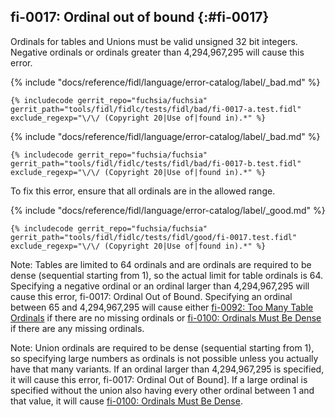## fi-0017: Ordinal out of bound {:#fi-0017}

Ordinals for tables and Unions must be valid unsigned 32 bit integers.  Negative
ordinals or ordinals greater than 4,294,967,295 will cause this error.

{% include "docs/reference/fidl/language/error-catalog/label/_bad.md" %}

```fidl
{% includecode gerrit_repo="fuchsia/fuchsia" gerrit_path="tools/fidl/fidlc/tests/fidl/bad/fi-0017-a.test.fidl" exclude_regexp="\/\/ (Copyright 20|Use of|found in).*" %}
```

{% include "docs/reference/fidl/language/error-catalog/label/_bad.md" %}

```fidl
{% includecode gerrit_repo="fuchsia/fuchsia" gerrit_path="tools/fidl/fidlc/tests/fidl/bad/fi-0017-b.test.fidl" exclude_regexp="\/\/ (Copyright 20|Use of|found in).*" %}
```

To fix this error, ensure that all ordinals are in the allowed range.

{% include "docs/reference/fidl/language/error-catalog/label/_good.md" %}

```fidl
{% includecode gerrit_repo="fuchsia/fuchsia" gerrit_path="tools/fidl/fidlc/tests/fidl/good/fi-0017.test.fidl" exclude_regexp="\/\/ (Copyright 20|Use of|found in).*" %}
```

Note: Tables are limited to 64 ordinals and are ordinals are required to be
dense (sequential starting from 1), so the actual limit for table ordinals is
64. Specifying a negative ordinal or an ordinal larger than 4,294,967,295 will
cause this error, fi-0017: Ordinal Out of Bound. Specifying an ordinal between
65 and 4,294,967,295 will cause either [fi-0092: Too Many Table
Ordinals](#fi-0092) if there are no missing ordinals or [fi-0100: Ordinals Must
Be Dense](#fi-0100) if there are any missing ordinals.

Note: Union ordinals are required to be dense (sequential starting from 1), so
specifying large numbers as ordinals is not possible unless you actually have
that many variants. If an ordinal larger than 4,294,967,295 is specified, it
will cause this error, fi-0017: Ordinal Out of Bound]. If a large ordinal is
specified without the union also having every other ordinal between 1 and that
value, it will cause [fi-0100: Ordinals Must Be Dense](#fi-0100).
